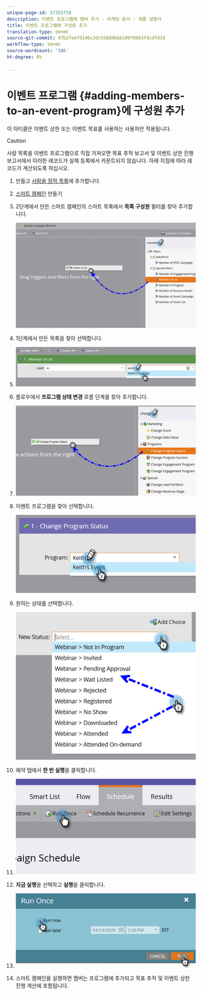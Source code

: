 ```yaml
---
unique-page-id: 37355758
description: 이벤트 프로그램에 멤버 추가 - 마케팅 문서 - 제품 설명서
title: 이벤트 프로그램에 구성원 추가
translation-type: tm+mt
source-git-commit: 47b2fee7d146c3dc558d4bbb10070683f4cdfd3d
workflow-type: tm+mt
source-wordcount: '186'
ht-degree: 0%

---
```



# 이벤트 프로그램 {#adding-members-to-an-event-program}에 구성원 추가

이 아티클은 이벤트 상한 또는 이벤트 목표를 사용하는 사용자만 적용됩니다.

>[!CAUTION]
>
>사람 목록을 이벤트 프로그램으로 직접 가져오면 목표 추적 보고서 및 이벤트 상한 진행 보고서에서 이러한 레코드가 실제 등록에서 카운트되지 않습니다. 아래 지침에 따라 레코드가 계산되도록 하십시오.

1. 만들고 [사람을 정적 목록](http://docs.marketo.com/x/ecKt)에 추가합니다.
1. [스마트 캠페인](http://docs.marketo.com/x/M4AR) 만들기
1. 2단계에서 만든 스마트 캠페인의 스마트 목록에서 **목록 구성원** 필터를 찾아 추가합니다.

   ![](assets/three.png)

1. 1단계에서 만든 목록을 찾아 선택합니다.
1. ![](assets/four.png)

1. 플로우에서 **프로그램 상태 변경** 흐름 단계를 찾아 추가합니다.
1. ![](assets/five.png)

1. 이벤트 프로그램을 찾아 선택합니다.

   ![](assets/six.png)

1. 원하는 상태를 선택합니다.

   ![](assets/seven.png)

1. 예약 탭에서 **한 번 실행**&#x200B;을 클릭합니다.
1. ![](assets/eight.png)

1. **지금 실행**&#x200B;을 선택하고 **실행**&#x200B;을 클릭합니다.
1. ![](assets/nine.png)

1. 스마트 캠페인을 실행하면 멤버는 프로그램에 추가되고 목표 추적 및 이벤트 상한 진행 계산에 포함됩니다.

